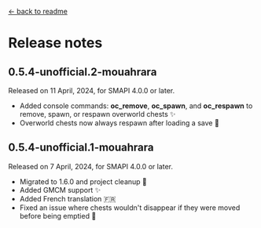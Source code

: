 ﻿[← back to readme](../README.md)

# Release notes

## 0.5.4-unofficial.2-mouahrara
Released on 11 April, 2024, for SMAPI 4.0.0 or later.
* Added console commands: **oc_remove**, **oc_spawn**, and **oc_respawn** to remove, spawn, or respawn overworld chests ✨
* Overworld chests now always respawn after loading a save 🔧

## 0.5.4-unofficial.1-mouahrara
Released on 7 April, 2024, for SMAPI 4.0.0 or later.
* Migrated to 1.6.0 and project cleanup 🚀
* Added GMCM support ✨
* Added French translation 🇫🇷
* Fixed an issue where chests wouldn't disappear if they were moved before being emptied 🔧
